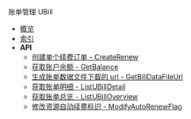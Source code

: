 <div class="sidebar_title ">账单管理 UBill</div>

- [概览](api/ubill-api/README.md)
- [索引](api/ubill-api/index.md)
- **API**
    - [创建单个续费订单 - CreateRenew](api/ubill-api/create_renew)
    - [获取账户余额 - GetBalance](api/ubill-api/get_balance)
    - [生成账单数据文件下载的 url - GetBillDataFileUrl](api/ubill-api/get_bill_data_file_url)
    - [获取账单明细 - ListUBillDetail](api/ubill-api/list_u_bill_detail)
    - [获取账单总览 - ListUBillOverview](api/ubill-api/list_u_bill_overview)
    - [修改资源自动续费标识 - ModifyAutoRenewFlag](api/ubill-api/modify_auto_renew_flag)
